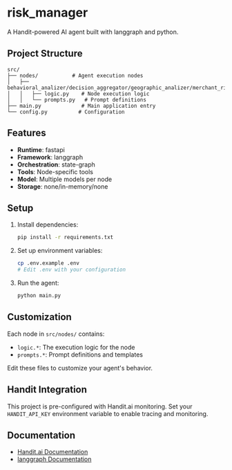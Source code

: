# risk_manager

A Handit-powered AI agent built with langgraph and python.

## Project Structure

```
src/
├── nodes/           # Agent execution nodes
│   ├── behavioral_analizer/decision_aggregator/geographic_analizer/merchant_risk_analizer/parse_final_decision/pattern_detector/velocity_checker/
│   │   ├── logic.py    # Node execution logic
│   │   └── prompts.py   # Prompt definitions
├── main.py             # Main application entry
└── config.py          # Configuration
```

## Features

- **Runtime**: fastapi
- **Framework**: langgraph
- **Orchestration**: state-graph
- **Tools**: Node-specific tools
- **Model**: Multiple models per node
- **Storage**: none/in-memory/none

## Setup

1. Install dependencies:
   ```bash
   pip install -r requirements.txt
   ```

2. Set up environment variables:
   ```bash
   cp .env.example .env
   # Edit .env with your configuration
   ```

3. Run the agent:
   ```bash
   python main.py
   ```

## Customization

Each node in `src/nodes/` contains:
- `logic.*`: The execution logic for the node
- `prompts.*`: Prompt definitions and templates

Edit these files to customize your agent's behavior.

## Handit Integration

This project is pre-configured with Handit.ai monitoring. Set your `HANDIT_API_KEY` environment variable to enable tracing and monitoring.

## Documentation

- [Handit.ai Documentation](https://docs.handit.ai)
- [langgraph Documentation](https://docs.langgraph.com)
